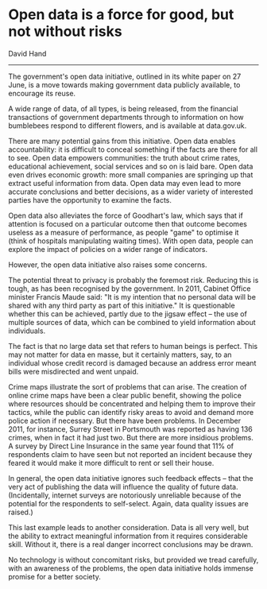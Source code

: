 # Open data is a force for good, but not without risks

David Hand

---

The government's open data initiative, outlined in its white paper on 27 June, is a move towards making government data publicly available, to encourage its reuse.

A wide range of data, of all types, is being released, from the financial transactions of government departments through to information on how bumblebees respond to different flowers, and is available at data.gov.uk.

There are many potential gains from this initiative. Open data enables accountability: it is difficult to conceal something if the facts are there for all to see. Open data empowers communities: the truth about crime rates, educational achievement, social services and so on is laid bare. Open data even drives economic growth: more small companies are springing up that extract useful information from data. Open data may even lead to more accurate conclusions and better decisions, as a wider variety of interested parties have the opportunity to examine the facts.

Open data also alleviates the force of Goodhart's law, which says that if attention is focused on a particular outcome then that outcome becomes useless as a measure of performance, as people "game" to optimise it (think of hospitals manipulating waiting times). With open data, people can explore the impact of policies on a wider range of indicators.

However, the open data initiative also raises some concerns.

The potential threat to privacy is probably the foremost risk. Reducing this is tough, as has been recognised by the government. In 2011, Cabinet Office minister Francis Maude said: "It is my intention that no personal data will be shared with any third party as part of this initiative." It is questionable whether this can be achieved, partly due to the jigsaw effect – the use of multiple sources of data, which can be combined to yield information about individuals.

The fact is that no large data set that refers to human beings is perfect. This may not matter for data en masse, but it certainly matters, say, to an individual whose credit record is damaged because an address error meant bills were misdirected and went unpaid.

Crime maps illustrate the sort of problems that can arise. The creation of online crime maps have been a clear public benefit, showing the police where resources should be concentrated and helping them to improve their tactics, while the public can identify risky areas to avoid and demand more police action if necessary. But there have been problems. In December 2011, for instance, Surrey Street in Portsmouth was reported as having 136 crimes, when in fact it had just two. But there are more insidious problems. A survey by Direct Line Insurance in the same year found that 11% of respondents claim to have seen but not reported an incident because they feared it would make it more difficult to rent or sell their house.

In general, the open data initiative ignores such feedback effects – that the very act of publishing the data will influence the quality of future data. (Incidentally, internet surveys are notoriously unreliable because of the potential for the respondents to self-select. Again, data quality issues are raised.)

This last example leads to another consideration. Data is all very well, but the ability to extract meaningful information from it requires considerable skill. Without it, there is a real danger incorrect conclusions may be drawn.

No technology is without concomitant risks, but provided we tread carefully, with an awareness of the problems, the open data initiative holds immense promise for a better society.
